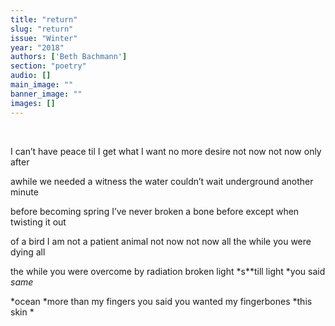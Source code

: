 ```yaml
---
title: "return"
slug: "return"
issue: "Winter"
year: "2018"
authors: ['Beth Bachmann']
section: "poetry"
audio: []
main_image: ""
banner_image: ""
images: []
---
```

    

 I can’t have peace til I get what I want no more desire not now not now only after

 awhile we needed a witness the water couldn’t wait underground another minute

 before becoming spring I’ve never broken a bone before except when twisting it out

 of a bird I am not a patient animal not now not now all the while you were dying all

 the while you were overcome by radiation broken light *s**till light *you said *same*

 *ocean *more than my fingers you said you wanted my fingerbones *this skin *

   